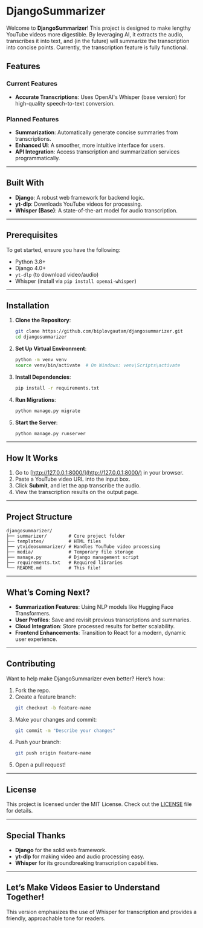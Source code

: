 
# DjangoSummarizer

Welcome to **DjangoSummarizer**! This project is designed to make lengthy YouTube videos more digestible. By leveraging AI, it extracts the audio, transcribes it into text, and (in the future) will summarize the transcription into concise points. Currently, the transcription feature is fully functional.


## Features

### Current Features
- **Accurate Transcriptions**: Uses OpenAI's Whisper (base version) for high-quality speech-to-text conversion.

### Planned Features
- **Summarization**: Automatically generate concise summaries from transcriptions.
- **Enhanced UI**: A smoother, more intuitive interface for users.
- **API Integration**: Access transcription and summarization services programmatically.

---

## Built With

- **Django**: A robust web framework for backend logic.
- **yt-dlp**: Downloads YouTube videos for processing.
- **Whisper (Base)**: A state-of-the-art model for audio transcription.

---

## Prerequisites

To get started, ensure you have the following:
- Python 3.8+
- Django 4.0+
- `yt-dlp` (to download video/audio)
- Whisper (install via `pip install openai-whisper`)

---

## Installation

1. **Clone the Repository**:
   ```bash
   git clone https://github.com/biplovgautam/djangosummarizer.git
   cd djangosummarizer
   ```

2. **Set Up Virtual Environment**:
   ```bash
   python -m venv venv
   source venv/bin/activate  # On Windows: venv\Scripts\activate
   ```

3. **Install Dependencies**:
   ```bash
   pip install -r requirements.txt
   ```

4. **Run Migrations**:
   ```bash
   python manage.py migrate
   ```

5. **Start the Server**:
   ```bash
   python manage.py runserver
   ```

---

## How It Works

1. Go to [http://127.0.0.1:8000/](http://127.0.0.1:8000/) in your browser.
2. Paste a YouTube video URL into the input box.
3. Click **Submit**, and let the app transcribe the audio.
4. View the transcription results on the output page.

---

## Project Structure

```
djangosummarizer/
├── summarizer/        # Core project folder
├── templates/         # HTML files
├── ytvideosummarizer/ # Handles YouTube video processing
├── media/             # Temporary file storage
├── manage.py          # Django management script
├── requirements.txt   # Required libraries
└── README.md          # This file!
```

---

## What’s Coming Next?

- **Summarization Features**: Using NLP models like Hugging Face Transformers.
- **User Profiles**: Save and revisit previous transcriptions and summaries.
- **Cloud Integration**: Store processed results for better scalability.
- **Frontend Enhancements**: Transition to React for a modern, dynamic user experience.

---

## Contributing

Want to help make DjangoSummarizer even better? Here’s how:

1. Fork the repo.
2. Create a feature branch:
   ```bash
   git checkout -b feature-name
   ```
3. Make your changes and commit:
   ```bash
   git commit -m "Describe your changes"
   ```
4. Push your branch:
   ```bash
   git push origin feature-name
   ```
5. Open a pull request!

---

## License

This project is licensed under the MIT License. Check out the [LICENSE](LICENSE) file for details.

---

## Special Thanks

- **Django** for the solid web framework.
- **yt-dlp** for making video and audio processing easy.
- **Whisper** for its groundbreaking transcription capabilities.

---

## Let’s Make Videos Easier to Understand Together!

This version emphasizes the use of Whisper for transcription and provides a friendly, approachable tone for readers.